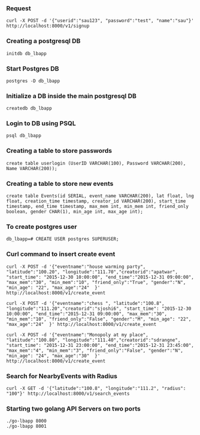 ### Request
```
curl -X POST -d '{"userid":"sau123", "password":"test", "name":"sau"}' http://localhost:8000/v1/signup
```

### Creating a postgresql DB
```
initdb db_lbapp
```
### Start Postgres DB
```
postgres -D db_lbapp
```

### Initialize a DB inside the main postgresql DB
```
createdb db_lbapp
```

### Login to DB using PSQL
```
psql db_lbapp
```
### Creating a table to store passwords
```
create table userlogin (UserID VARCHAR(100), Password VARCHAR(200), Name VARCHAR(200));
```

### Creating a table to store new events
```
create table Events(id SERIAL, event_name VARCHAR(200), lat float, lng float, creation_time timestamp, creator_id VARCHAR(200), start_time timestamp, end_time timestamp, max_mem int, min_mem int, friend_only boolean, gender CHAR(1), min_age int, max_age int);
```

### To create postgres user
```
db_lbapp=# CREATE USER postgres SUPERUSER;
```

### Curl command to insert create event
```
curl -X POST -d '{"eventname":"house warming party", "latitude":"100.20", "longitude":"111.70","creatorid":"apatwar", "start_time": "2015-12-30 10:00:00", "end_time":"2015-12-31 09:00:00", "max_mem":"30", "min_mem":"10", "friend_only":"True", "gender":"N", "min_age": "22", "max_age":"24"  }' http://localhost:8000/v1/create_event

curl -X POST -d '{"eventname":"chess ", "latitude":"100.8", "longitude":"111.20","creatorid":"sjoshi6", "start_time": "2015-12-30 10:00:00", "end_time":"2015-12-31 09:00:00", "max_mem":"30", "min_mem":"10", "friend_only":"False", "gender":"M", "min_age": "22", "max_age":"24"  }' http://localhost:8000/v1/create_event

curl -X POST -d '{"eventname":"Monopoly at my place", "latitude":"100.80", "longitude":"111.40","creatorid":"sdrangne", "start_time": "2015-12-31 23:00:00", "end_time":"2015-12-31 23:45:00", "max_mem":"4", "min_mem":"3", "friend_only":"False", "gender":"N", "min_age": "24", "max_age":"30"  }' http://localhost:8000/v1/create_event
```

### Search for NearbyEvents with Radius
```
curl -X GET -d '{"latitude":"100.8", "longitude":"111.2", "radius": "100"}' http://localhost:8000/v1/search_events
```

### Starting two golang API Servers on two ports
```
./go-lbapp 8000
./go-lbapp 8001
```
